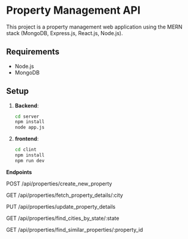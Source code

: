 # Property Management API

This project is a property management web application using the MERN stack (MongoDB, Express.js, React.js, Node.js).

## Requirements

- Node.js
- MongoDB

## Setup

1. **Backend**:
   ```bash
   cd server
   npm install
   node app.js
2. **frontend**:
   ```bash
   cd clint
   npm install
   npm run dev


**Endpoints**

POST /api/properties/create_new_property 

GET /api/properties/fetch_property_details/:city

PUT /api/properties/update_property_details

GET /api/properties/find_cities_by_state/:state

GET /api/properties/find_similar_properties/:property_id







